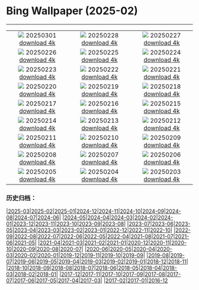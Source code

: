 # Bing Wallpaper (2025-02)
**************
| | | |
| :----: | :----: | :----: |
| ![](https://www.bing.com/th?id=OHR.BhutanMonastery_ROW3073381457_1920x1080.jpg) 20250301 [download 4k](https://www.bing.com/th?id=OHR.BhutanMonastery_ROW3073381457_UHD.jpg) | ![](https://www.bing.com/th?id=OHR.PolarCub_ROW4617288706_1920x1080.jpg) 20250228 [download 4k](https://www.bing.com/th?id=OHR.PolarCub_ROW4617288706_UHD.jpg) | ![](https://www.bing.com/th?id=OHR.ArgyllStalker_ROW3019480631_1920x1080.jpg) 20250227 [download 4k](https://www.bing.com/th?id=OHR.ArgyllStalker_ROW3019480631_UHD.jpg) |
| ![](https://www.bing.com/th?id=OHR.BryceHoodoos_ROW2996747589_1920x1080.jpg) 20250226 [download 4k](https://www.bing.com/th?id=OHR.BryceHoodoos_ROW2996747589_UHD.jpg) | ![](https://www.bing.com/th?id=OHR.GiantCuttlefish_ROW2970851266_1920x1080.jpg) 20250225 [download 4k](https://www.bing.com/th?id=OHR.GiantCuttlefish_ROW2970851266_UHD.jpg) | ![](https://www.bing.com/th?id=OHR.MtFujiSunrise_ROW2950020869_1920x1080.jpg) 20250224 [download 4k](https://www.bing.com/th?id=OHR.MtFujiSunrise_ROW2950020869_UHD.jpg) |
| ![](https://www.bing.com/th?id=OHR.StLouisArch_ROW2924911206_1920x1080.jpg) 20250223 [download 4k](https://www.bing.com/th?id=OHR.StLouisArch_ROW2924911206_UHD.jpg) | ![](https://www.bing.com/th?id=OHR.ChampakaSarasi_ROW1533931524_1920x1080.jpg) 20250222 [download 4k](https://www.bing.com/th?id=OHR.ChampakaSarasi_ROW1533931524_UHD.jpg) | ![](https://www.bing.com/th?id=OHR.CanadaDeer_ROW4993266615_1920x1080.jpg) 20250221 [download 4k](https://www.bing.com/th?id=OHR.CanadaDeer_ROW4993266615_UHD.jpg) |
| ![](https://www.bing.com/th?id=OHR.IceHoleOtter_ROW4882603576_1920x1080.jpg) 20250220 [download 4k](https://www.bing.com/th?id=OHR.IceHoleOtter_ROW4882603576_UHD.jpg) | ![](https://www.bing.com/th?id=OHR.BlueBelize_ROW4613488745_1920x1080.jpg) 20250219 [download 4k](https://www.bing.com/th?id=OHR.BlueBelize_ROW4613488745_UHD.jpg) | ![](https://www.bing.com/th?id=OHR.CatalanPyrenees_ROW4796947025_1920x1080.jpg) 20250218 [download 4k](https://www.bing.com/th?id=OHR.CatalanPyrenees_ROW4796947025_UHD.jpg) |
| ![](https://www.bing.com/th?id=OHR.HumpbackMother_ROW4438689523_1920x1080.jpg) 20250217 [download 4k](https://www.bing.com/th?id=OHR.HumpbackMother_ROW4438689523_UHD.jpg) | ![](https://www.bing.com/th?id=OHR.Misotsuchi2025_ROW4358740514_1920x1080.jpg) 20250216 [download 4k](https://www.bing.com/th?id=OHR.Misotsuchi2025_ROW4358740514_UHD.jpg) | ![](https://www.bing.com/th?id=OHR.PenguinLove_ROW4247133496_1920x1080.jpg) 20250215 [download 4k](https://www.bing.com/th?id=OHR.PenguinLove_ROW4247133496_UHD.jpg) |
| ![](https://www.bing.com/th?id=OHR.LakeTyrrell_ROW4188112983_1920x1080.jpg) 20250214 [download 4k](https://www.bing.com/th?id=OHR.LakeTyrrell_ROW4188112983_UHD.jpg) | ![](https://www.bing.com/th?id=OHR.GalapagosIguana_ROW4125098914_1920x1080.jpg) 20250213 [download 4k](https://www.bing.com/th?id=OHR.GalapagosIguana_ROW4125098914_UHD.jpg) | ![](https://www.bing.com/th?id=OHR.YungangGrottoes_ROW4043208628_1920x1080.jpg) 20250212 [download 4k](https://www.bing.com/th?id=OHR.YungangGrottoes_ROW4043208628_UHD.jpg) |
| ![](https://www.bing.com/th?id=OHR.UmbrellaDay_ROW3953766438_1920x1080.jpg) 20250211 [download 4k](https://www.bing.com/th?id=OHR.UmbrellaDay_ROW3953766438_UHD.jpg) | ![](https://www.bing.com/th?id=OHR.AlstromPoint_ROW3881630966_1920x1080.jpg) 20250210 [download 4k](https://www.bing.com/th?id=OHR.AlstromPoint_ROW3881630966_UHD.jpg) | ![](https://www.bing.com/th?id=OHR.SnowySvaneti_ROW3815244842_1920x1080.jpg) 20250209 [download 4k](https://www.bing.com/th?id=OHR.SnowySvaneti_ROW3815244842_UHD.jpg) |
| ![](https://www.bing.com/th?id=OHR.BlueNorway_ROW3731511173_1920x1080.jpg) 20250208 [download 4k](https://www.bing.com/th?id=OHR.BlueNorway_ROW3731511173_UHD.jpg) | ![](https://www.bing.com/th?id=OHR.WhararikiBeach_ROW4180919774_1920x1080.jpg) 20250207 [download 4k](https://www.bing.com/th?id=OHR.WhararikiBeach_ROW4180919774_UHD.jpg) | ![](https://www.bing.com/th?id=OHR.ScottishSheep_ROW5260080843_1920x1080.jpg) 20250206 [download 4k](https://www.bing.com/th?id=OHR.ScottishSheep_ROW5260080843_UHD.jpg) |
| ![](https://www.bing.com/th?id=OHR.GoldenBridge_ROW5205659206_1920x1080.jpg) 20250205 [download 4k](https://www.bing.com/th?id=OHR.GoldenBridge_ROW5205659206_UHD.jpg) | ![](https://www.bing.com/th?id=OHR.RibbleheadViaduct_ROW5135125866_1920x1080.jpg) 20250204 [download 4k](https://www.bing.com/th?id=OHR.RibbleheadViaduct_ROW5135125866_UHD.jpg) | ![](https://www.bing.com/th?id=OHR.AustriaMarmot_ROW5065461814_1920x1080.jpg) 20250203 [download 4k](https://www.bing.com/th?id=OHR.AustriaMarmot_ROW5065461814_UHD.jpg) |

### 历史归档：

|[2025-03](/../2025-03/2025-03.md)|[2025-02](/2025-02.md)|[2025-01](/../2025-01/2025-01.md)|[2024-12](/../2024-12/2024-12.md)|[2024-11](/../2024-11/2024-11.md)|[2024-10](/../2024-10/2024-10.md)|[2024-09](/../2024-09/2024-09.md)|[2024-08](/../2024-08/2024-08.md)|[2024-07](/../2024-07/2024-07.md)|[2024-06](/../2024-06/2024-06.md)|
|[2024-05](/../2024-05/2024-05.md)|[2024-04](/../2024-04/2024-04.md)|[2024-03](/../2024-03/2024-03.md)|[2024-02](/../2024-02/2024-02.md)|[2024-01](/../2024-01/2024-01.md)|[2023-12](/../2023-12/2023-12.md)|[2023-11](/../2023-11/2023-11.md)|[2023-10](/../2023-10/2023-10.md)|[2023-09](/../2023-09/2023-09.md)|[2023-08](/../2023-08/2023-08.md)|
|[2023-07](/../2023-07/2023-07.md)|[2023-06](/../2023-06/2023-06.md)|[2023-05](/../2023-05/2023-05.md)|[2023-04](/../2023-04/2023-04.md)|[2023-03](/../2023-03/2023-03.md)|[2023-02](/../2023-02/2023-02.md)|[2023-01](/../2023-01/2023-01.md)|[2022-12](/../2022-12/2022-12.md)|[2022-11](/../2022-11/2022-11.md)|[2022-10](/../2022-10/2022-10.md)|
|[2022-09](/../2022-09/2022-09.md)|[2022-08](/../2022-08/2022-08.md)|[2022-07](/../2022-07/2022-07.md)|[2022-06](/../2022-06/2022-06.md)|[2022-05](/../2022-05/2022-05.md)|[2022-04](/../2022-04/2022-04.md)|[2021-08](/../2021-08/2021-08.md)|[2021-07](/../2021-07/2021-07.md)|[2021-06](/../2021-06/2021-06.md)|[2021-05](/../2021-05/2021-05.md)|
|[2021-04](/../2021-04/2021-04.md)|[2021-03](/../2021-03/2021-03.md)|[2021-02](/../2021-02/2021-02.md)|[2021-01](/../2021-01/2021-01.md)|[2020-12](/../2020-12/2020-12.md)|[2020-11](/../2020-11/2020-11.md)|[2020-10](/../2020-10/2020-10.md)|[2020-09](/../2020-09/2020-09.md)|[2020-08](/../2020-08/2020-08.md)|[2020-07](/../2020-07/2020-07.md)|
|[2020-06](/../2020-06/2020-06.md)|[2020-05](/../2020-05/2020-05.md)|[2020-04](/../2020-04/2020-04.md)|[2020-03](/../2020-03/2020-03.md)|[2020-02](/../2020-02/2020-02.md)|[2020-01](/../2020-01/2020-01.md)|[2019-12](/../2019-12/2019-12.md)|[2019-11](/../2019-11/2019-11.md)|[2019-10](/../2019-10/2019-10.md)|[2019-09](/../2019-09/2019-09.md)|
|[2019-08](/../2019-08/2019-08.md)|[2019-07](/../2019-07/2019-07.md)|[2019-06](/../2019-06/2019-06.md)|[2019-05](/../2019-05/2019-05.md)|[2019-04](/../2019-04/2019-04.md)|[2019-03](/../2019-03/2019-03.md)|[2019-02](/../2019-02/2019-02.md)|[2019-01](/../2019-01/2019-01.md)|[2018-12](/../2018-12/2018-12.md)|[2018-11](/../2018-11/2018-11.md)|
|[2018-10](/../2018-10/2018-10.md)|[2018-09](/../2018-09/2018-09.md)|[2018-08](/../2018-08/2018-08.md)|[2018-07](/../2018-07/2018-07.md)|[2018-06](/../2018-06/2018-06.md)|[2018-05](/../2018-05/2018-05.md)|[2018-04](/../2018-04/2018-04.md)|[2018-03](/../2018-03/2018-03.md)|[2018-02](/../2018-02/2018-02.md)|[2018-01](/../2018-01/2018-01.md)|
|[2017-12](/../2017-12/2017-12.md)|[2017-11](/../2017-11/2017-11.md)|[2017-10](/../2017-10/2017-10.md)|[2017-09](/../2017-09/2017-09.md)|[2017-08](/../2017-08/2017-08.md)|[2017-07](/../2017-07/2017-07.md)|[2017-06](/../2017-06/2017-06.md)|[2017-05](/../2017-05/2017-05.md)|[2017-04](/../2017-04/2017-04.md)|[2017-03](/../2017-03/2017-03.md)|
|[2017-02](/../2017-02/2017-02.md)|[2017-01](/../2017-01/2017-01.md)|[2016-12](/../2016-12/2016-12.md)